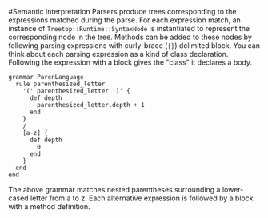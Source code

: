 #Semantic Interpretation
Parsers produce trees corresponding to the expressions matched during the parse. For each expression match, an instance of `Treetop::Runtime::SyntaxNode` is instantiated to represent the corresponding node in the tree. Methods can be added to these nodes by following parsing expressions with curly-brace (`{}`) delimited block. You can think about each parsing expression as a kind of class declaration. Following the expression with a block gives the "class" it declares a body.

    grammar ParenLanguage
      rule parenthesized_letter
        '(' parenthesized_letter ')' {
          def depth
            parenthesized_letter.depth + 1
          end
        }
        /
        [a-z] {
          def depth
            0
          end
        }
      end
    end
    
The above grammar matches nested parentheses surrounding a lower-cased letter from a to z. Each alternative expression is followed by a block with a method definition.